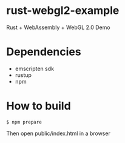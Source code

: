 # rust-webgl2-example

Rust + WebAssembly + WebGL 2.0 Demo

# Dependencies
* emscripten sdk
* rustup
* npm

# How to build

```console
$ npm prepare
```

Then open public/index.html in a browser
